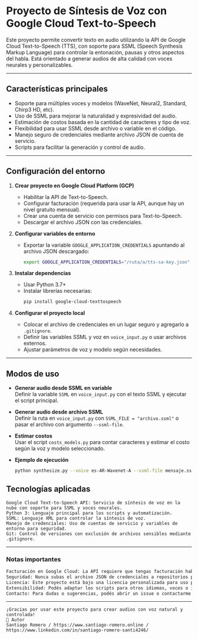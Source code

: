 # Proyecto de Síntesis de Voz con Google Cloud Text-to-Speech

Este proyecto permite convertir texto en audio utilizando la API de Google Cloud Text-to-Speech (TTS), con soporte para SSML (Speech Synthesis Markup Language) para controlar la entonación, pausas y otros aspectos del habla. Está orientado a generar audios de alta calidad con voces neurales y personalizables.

---

## Características principales

- Soporte para múltiples voces y modelos (WaveNet, Neural2, Standard, Chirp3 HD, etc).
- Uso de SSML para mejorar la naturalidad y expresividad del audio.
- Estimación de costos basada en la cantidad de caracteres y tipo de voz.
- Flexibilidad para usar SSML desde archivo o variable en el código.
- Manejo seguro de credenciales mediante archivo JSON de cuenta de servicio.
- Scripts para facilitar la generación y control de audio.

---

## Configuración del entorno

1. **Crear proyecto en Google Cloud Platform (GCP)**  
   - Habilitar la API de Text-to-Speech.  
   - Configurar facturación (requerida para usar la API, aunque hay un nivel gratuito mensual).  
   - Crear una cuenta de servicio con permisos para Text-to-Speech.  
   - Descargar el archivo JSON con las credenciales.

2. **Configurar variables de entorno**  
   - Exportar la variable `GOOGLE_APPLICATION_CREDENTIALS` apuntando al archivo JSON descargado:  
     ```bash
     export GOOGLE_APPLICATION_CREDENTIALS="/ruta/a/tts-sa-key.json"
     ```

3. **Instalar dependencias**  
   - Usar Python 3.7+  
   - Instalar librerías necesarias:  
     ```bash
     pip install google-cloud-texttospeech
     ```

4. **Configurar el proyecto local**  
   - Colocar el archivo de credenciales en un lugar seguro y agregarlo a `.gitignore`.  
   - Definir las variables SSML y voz en `voice_input.py` o usar archivos externos.  
   - Ajustar parámetros de voz y modelo según necesidades.

---

## Modos de uso

- **Generar audio desde SSML en variable**  
  Definir la variable `SSML` en `voice_input.py` con el texto SSML y ejecutar el script principal.

- **Generar audio desde archivo SSML**  
  Definir la ruta en `voice_input.py` con `SSML_FILE = "archivo.ssml"` o pasar el archivo con argumento `--ssml-file`.

- **Estimar costos**  
  Usar el script `costs_models.py` para contar caracteres y estimar el costo según la voz y modelo seleccionado.

- **Ejemplo de ejecución**  
  ```bash
  python synthesize.py --voice es-AR-Wavenet-A --ssml-file mensaje.ssml
  ```

## Tecnologías aplicadas
```
Google Cloud Text-to-Speech API: Servicio de síntesis de voz en la nube con soporte para SSML y voces neurales.
Python 3: Lenguaje principal para los scripts y automatización.
SSML: Lenguaje XML para controlar la síntesis de voz.
Manejo de credenciales: Uso de cuentas de servicio y variables de entorno para seguridad.
Git: Control de versiones con exclusión de archivos sensibles mediante .gitignore.
```
---
### Notas importantes
```bash
Facturación en Google Cloud: La API requiere que tengas facturación habilitada en tu proyecto, aunque ofrece un nivel gratuito mensual (por ejemplo, 1 millón de caracteres para WaveNet). Revisa los límites y costos en la página oficial de precios.
Seguridad: Nunca subas el archivo JSON de credenciales a repositorios públicos. Usa .gitignore para evitarlo.
Licencia: Este proyecto está bajo una licencia personalizada para uso personal y no comercial. Consulta el archivo LICENSE para más detalles.
Extensibilidad: Podés adaptar los scripts para otros idiomas, voces o integrarlos en aplicaciones más grandes.
Contacto: Para dudas o sugerencias, podés abrir un issue o contactarme directamente.
```
---
```
¡Gracias por usar este proyecto para crear audios con voz natural y controlada!
👤 Autor
Santiago Romero / https://www.santiago-romero.online / https://www.linkedin.com/in/santiago-romero-santi4246/
```